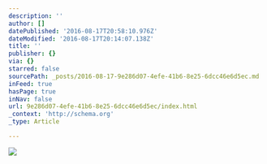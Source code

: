 ```yaml
---
description: ''
author: []
datePublished: '2016-08-17T20:58:10.976Z'
dateModified: '2016-08-17T20:14:07.138Z'
title: ''
publisher: {}
via: {}
starred: false
sourcePath: _posts/2016-08-17-9e286d07-4efe-41b6-8e25-6dcc46e6d5ec.md
inFeed: true
hasPage: true
inNav: false
url: 9e286d07-4efe-41b6-8e25-6dcc46e6d5ec/index.html
_context: 'http://schema.org'
_type: Article

---
```

![](https://the-grid-user-content.s3-us-west-2.amazonaws.com/eabe6a7b-7526-40f6-9994-eaf6fc2f123f.jpg)